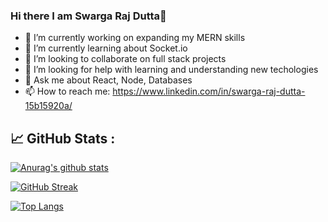 ### Hi there I am Swarga Raj Dutta👋

<!--
**Swarga-codes/Swarga-codes** is a ✨ _special_ ✨ repository because its `README.md` (this file) appears on your GitHub profile.

Here are some ideas to get you started:
-->
- 🔭 I’m currently working on expanding my MERN skills
- 🌱 I’m currently learning about Socket.io
- 👯 I’m looking to collaborate on full stack projects
- 🤔 I’m looking for help with learning and understanding new techologies
- 💬 Ask me about React, Node, Databases
- 📫 How to reach me: https://www.linkedin.com/in/swarga-raj-dutta-15b15920a/

## 📈 GitHub Stats :

[![Anurag's github stats](https://github-readme-stats.vercel.app/api?username=Swarga-codes&show_icons=true&theme=algolia&border_radius=5.5)](https://github.com/Swarga-codes)


[![GitHub Streak](https://github-readme-streak-stats.herokuapp.com?user=Swarga-codes&theme=algolia&border_radius=5.5)](https://git.io/streak-stats)



[![Top Langs](https://github-readme-stats.vercel.app/api/top-langs/?username=Swarga-codes&layout=compact&theme=algolia&border_radius=5.5)](https://github.com/Swarga-codes)


